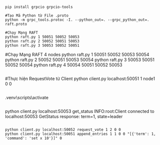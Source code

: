 ```
pip install grpcio grpcio-tools
```

```
#Tạo Mã Python từ File .proto
python -m grpc_tools.protoc -I. --python_out=. --grpc_python_out=. raft.proto
```

```
#Chạy Mạng RAFT
python raft.py 1 50051 50052 50053
python raft.py 2 50052 50051 50053
python raft.py 3 50053 50052 50051
```

#Chạy Mạng RAFT 4 nodes
python raft.py 1 50051 50052 50053 50054
python raft.py 2 50052 50051 50053 50054
python raft.py 3 50053 50051 50052 50054
python raft.py 4 50054 50051 50052 50053

```

```

#Thực hiện RequestVote từ Client
python client.py localhost:50051 1 node1 0 0

```

```

.venv\scripts\activate

```

```

python client.py localhost:50053 get_status
INFO:root:Client connected to localhost:50053
GetStatus response: term=1, state=leader

```

python client.py localhost:50052 request_vote 1 2 0 0
python client.py localhost:50051 append_entries 1 1 0 0 "[{'term': 1, 'command': 'set x 10'}]" 0
```
